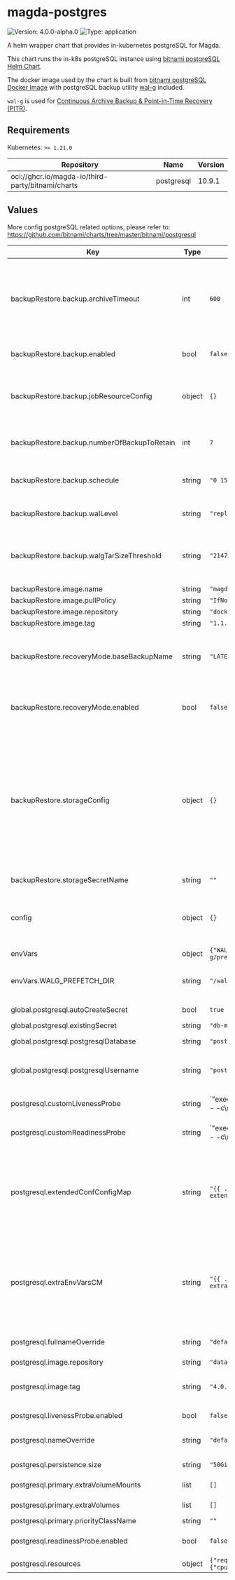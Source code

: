 # magda-postgres

![Version: 4.0.0-alpha.0](https://img.shields.io/badge/Version-4.0.0--alpha.0-informational?style=flat-square) ![Type: application](https://img.shields.io/badge/Type-application-informational?style=flat-square)

A helm wrapper chart that provides in-kubernetes postgreSQL for Magda.

This chart runs the in-k8s postgreSQL instance using [bitnami postgreSQL Helm Chart](https://github.com/bitnami/charts/tree/master/bitnami/postgresql).

The docker image used by the chart is built from [bitnami postgreSQL Docker Image](https://github.com/bitnami/bitnami-docker-postgresql) with postgreSQL backup utility [wal-g](https://github.com/wal-g/wal-g) included.

`wal-g` is used for [Continuous Archive Backup & Point-in-Time Recovery (PITR)](https://www.postgresql.org/docs/13/continuous-archiving.html).

## Requirements

Kubernetes: `>= 1.21.0`

| Repository | Name | Version |
|------------|------|---------|
| oci://ghcr.io/magda-io/third-party/bitnami/charts | postgresql | 10.9.1 |

## Values

More config postgreSQL related options, please refer to: https://github.com/bitnami/charts/tree/master/bitnami/postgresql

| Key | Type | Default | Description |
|-----|------|---------|-------------|
| backupRestore.backup.archiveTimeout | int | `600` | archive timeout setting. See: https://www.postgresql.org/docs/13/runtime-config-wal.html#GUC-ARCHIVE-TIMEOUT This setting guarantees there would be at least one WAL segment file generated (Thus, avaiable for backup) within the time frame. Lower this value will bloat your archive storage but will reduce the max. time window of data loss when you need to recover from the WAL achieve backup. Default value is 600 seconds (10 mins) |
| backupRestore.backup.enabled | bool | `false` | whether backup feature should be turn on. The change of this field (and all other fields in backupRestore section) will take effect after restart the database pod. |
| backupRestore.backup.jobResourceConfig | object | `{}` | resource config for the pod container that runs backup jobs. e.g.: <br/> jobResourceConfig: <br/> &nbsp;&nbsp;requests: <br/> &nbsp;&nbsp;&nbsp;&nbsp;memory: "64Mi" <br/> &nbsp;&nbsp;&nbsp;&nbsp;cpu: "250m" <br/> |
| backupRestore.backup.numberOfBackupToRetain | int | `7` | old backup will be removed every time when a new backup has been created. the backup removal is done via [wal-g delete](https://github.com/wal-g/wal-g/blob/master/docs/README.md#delete) This option specify the number of most recent backups to retain during the backup removal |
| backupRestore.backup.schedule | string | `"0 15 * * 6"` | schedule (in Cron Syntax) to perform [base backup](https://www.postgresql.org/docs/current/continuous-archiving.html). default to every Saturday 15:00PM UTC time (Sydney Time 1:00AM Sunday). The base backup is produced using [wal-g](https://github.com/wal-g/wal-g) via [base backup protocol](https://www.postgresql.org/docs/current/app-pgbasebackup.html) remotely. |
| backupRestore.backup.walLevel | string | `"replica"` | See: https://www.postgresql.org/docs/13/runtime-config-wal.html#GUC-WAL-LEVEL You shouldn't change this option unless for special reason. |
| backupRestore.backup.walgTarSizeThreshold | string | `"21474836480"` | To configure the size of one backup bundle (in bytes). See info of WALG_TAR_SIZE_THRESHOLD config option on [this page](https://github.com/wal-g/wal-g/blob/master/docs/PostgreSQL.md) Due to [this issue](https://github.com/wal-g/wal-g/issues/1106), we set default value to 21474836480 (20G) to avoid oversize issue. Users can set this setting to a bigger value if needs to create backup with bigger tablespace. |
| backupRestore.image.name | string | `"magda-wal-g"` | wal-g docker image name |
| backupRestore.image.pullPolicy | string | `"IfNotPresent"` | wal-g docker image pull policy |
| backupRestore.image.repository | string | `"docker.io/data61"` | wal-g docker image repo |
| backupRestore.image.tag | string | `"1.1.0"` | wal-g docker image tag |
| backupRestore.recoveryMode.baseBackupName | string | `"LATEST"` | the name of the base backup that will be used for restoring database.  By default, the latest base backup will be used.  If the latest base backup doesn't, you might want to list all available base backups in the target storage and pick an alternative base backup. e.g. "base_000000020000000000000052". |
| backupRestore.recoveryMode.enabled | bool | `false` | Whether run the DB in the receovery mode. When correct config is in place, recovery script will run (using [wal-g](https://github.com/wal-g/wal-g)) to restore DB using previous backup. The change of this field (and all other fields in backupRestore section) will take effect after restart the database pod. |
| backupRestore.storageConfig | object | `{}` | Storage config for backup & restore. All supported storage and available storage config options can be found from [here](https://github.com/wal-g/wal-g/blob/master/docs/STORAGES.md). e.g.  ```  storageConfig:   WALG_S3_PREFIX: "s3://bucket/path/to/folder" ``` Secrets (e.g. `AWS_SECRET_ACCESS_KEY`) can be either set here or set in a manually created secret. When use secret to storage secret, it's required to: <ul> <li>Set `.Values.backupRestore.storageSecretName` to the name of the secret contains all secret values for your storage option.</li> <li>   Mount the secret in a volume for DB pod (mount to path `/etc/wal-g.d/env`) by add an additional entry to `.Values.postgresql.primary.extraVolumes` & `.Values.postgresql.primary.extraVolumeMounts`.  </li> </ul> |
| backupRestore.storageSecretName | string | `""` | For usage of this config option. Please see description of field `storageConfig`. |
| config | object | `{}` | any postgreSQL config options here have highest priority and will override any existing config option values. Be sure you understand the impact of any values set as they might override the values required for other helm chart options. More details please see here: extended-config-configmap.yaml template |
| envVars | object | `{"WALG_PREFETCH_DIR":"/wal-g/prefetch"}` | any extra env vars that will be avialable in DB pod. |
| envVars.WALG_PREFETCH_DIR | string | `"/wal-g/prefetch"` | we move wal-g prefetch location outside PGDATA to avoid pg_rewind issue in postgresql 13. See: https://github.com/wal-g/wal-g/blob/master/docs/PostgreSQL.md |
| global.postgresql.autoCreateSecret | bool | `true` | Whether auto create password secret. More see `magda-core` chart document |
| global.postgresql.existingSecret | string | `"db-main-account-secret"` | see `magda-core` chart document |
| global.postgresql.postgresqlDatabase | string | `"postgres"` | Default database name to be created. At the moment, its value must be `postgres`. |
| global.postgresql.postgresqlUsername | string | `"postgres"` | PostgreSQL username The created user will have superuser privileges if username is postgres For in k8s PostgreSQL, we should use `postgres` so it has privileges for DB schema migrators to run |
| postgresql.customLivenessProbe | string | `"exec:\n  command:\n    - /bin/sh\n    - -c\n    - |\n      if [ -f /wal-g/base-backup.fetching ]\n      then \n      exit 0\n      fi\n    {{- if (include \"postgresql.database\" .) }}\n      exec pg_isready -U {{ include \"postgresql.username\" . | quote }} -d \"dbname={{ include \"postgresql.database\" . }} {{- if and .Values.tls.enabled .Values.tls.certCAFilename }} sslcert={{ include \"postgresql.tlsCert\" . }} sslkey={{ include \"postgresql.tlsCertKey\" . }}{{- end }}\" -h 127.0.0.1 -p {{ template \"postgresql.port\" . }}\n    {{- else }}\n      exec pg_isready -U {{ include \"postgresql.username\" . | quote }} {{- if and .Values.tls.enabled .Values.tls.certCAFilename }} -d \"sslcert={{ include \"postgresql.tlsCert\" . }} sslkey={{ include \"postgresql.tlsCertKey\" . }}\"{{- end }} -h 127.0.0.1 -p {{ template \"postgresql.port\" . }}\n    {{- end }}\ninitialDelaySeconds: {{ .Values.livenessProbe.initialDelaySeconds }}\nperiodSeconds: {{ .Values.livenessProbe.periodSeconds }}\ntimeoutSeconds: {{ .Values.livenessProbe.timeoutSeconds }}\nsuccessThreshold: {{ .Values.livenessProbe.successThreshold }}\nfailureThreshold: {{ .Values.livenessProbe.failureThreshold }}\n"` | Custom Liveness Probe for postgresql. when in recovery mode, only check whether `$PGDATA/recovery.signal` exists. |
| postgresql.customReadinessProbe | string | `"exec:\n  command:\n    - /bin/sh\n    - -c\n    - -e\n    - |\n      if [ -f /wal-g/base-backup.fetching ]\n      then \n      exit 0\n      fi\n    {{- if (include \"postgresql.database\" .) }}\n      exec pg_isready -U {{ include \"postgresql.username\" . | quote }} -d \"dbname={{ include \"postgresql.database\" . }} {{- if .Values.tls.enabled }} sslcert={{ include \"postgresql.tlsCert\" . }} sslkey={{ include \"postgresql.tlsCertKey\" . }}{{- end }}\" -h 127.0.0.1 -p {{ template \"postgresql.port\" . }}\n    {{- else }}\n      exec pg_isready -U {{ include \"postgresql.username\" . | quote }} {{- if .Values.tls.enabled }} -d \"sslcert={{ include \"postgresql.tlsCert\" . }} sslkey={{ include \"postgresql.tlsCertKey\" . }}\"{{- end }} -h 127.0.0.1 -p {{ template \"postgresql.port\" . }}\n    {{- end }}\n    {{- if contains \"bitnami/\" .Values.image.repository }}\n      [ -f /opt/bitnami/postgresql/tmp/.initialized ] || [ -f /bitnami/postgresql/.initialized ]\n    {{- end }}\ninitialDelaySeconds: {{ .Values.readinessProbe.initialDelaySeconds }}\nperiodSeconds: {{ .Values.readinessProbe.periodSeconds }}\ntimeoutSeconds: {{ .Values.readinessProbe.timeoutSeconds }}\nsuccessThreshold: {{ .Values.readinessProbe.successThreshold }}\nfailureThreshold: {{ .Values.readinessProbe.failureThreshold }}\n"` | Custom Readiness Probe for postgresql. when in recovery mode, only check whether `$PGDATA/recovery.signal` exists. |
| postgresql.extendedConfConfigMap | string | `"{{ .Values.fullnameOverride }}-extended-config"` | the name of config map contains entended postgresql config options. You should not change this value as this configMap is auto-generated. If you want to override the postgresql conf option, you should add options to `.Values.config` field of `magda-postgres` chart. Please note: For this field, you can use template string e.g. "{{ .Values.fullnameOverride }}" to reference any values passed to subchat `postgresql`. See more: https://helm.sh/docs/howto/charts_tips_and_tricks/#using-the-tpl-function |
| postgresql.extraEnvVarsCM | string | `"{{ .Values.fullnameOverride }}-extra-env-vars"` | the name of config map contains extra env vars for postgresql pod. You should not change this value as this configMap is auto-generated. If you want to add extra env vars, you should add vars to `.Values.envVars` field of `magda-postgres` chart. Please note: For this field, you can use template string e.g. "{{ .Values.fullnameOverride }}" to reference any values passed to subchat `postgresql`. See more: https://helm.sh/docs/howto/charts_tips_and_tricks/#using-the-tpl-function |
| postgresql.fullnameOverride | string | `"default-db-postgresql"` | Set `fullnameOverride` & `nameOverride` to fixed value so it's easier to manage the naming pattern. And point k8s service to DB instance. |
| postgresql.image.repository | string | `"data61/magda-postgres"` |  |
| postgresql.image.tag | string | `"4.0.0-alpha.0"` | the default docker image tag/version used by the postgresql chart.  When dump the magda version using `yarn set-version` (at magda repo root), this default version will be auto-replaced with the new chart version number. |
| postgresql.livenessProbe.enabled | bool | `false` | `customLivenessProbe` will only be used when `enabled`=`false` Otherwise, default livenessProbe will be used. |
| postgresql.nameOverride | string | `"default-db-postgresql"` | Set `fullnameOverride` & `nameOverride` to fixed value so it's easier to manage the naming pattern. And point k8s service to DB instance. |
| postgresql.persistence.size | string | `"50Gi"` | set the persistence volume size of the postgresql statefulset |
| postgresql.primary.extraVolumeMounts | list | `[]` | extra volume mount can be set here.  e.g. mount backup storage config secret and map as files in /etc/wal-g.d/env |
| postgresql.primary.extraVolumes | list | `[]` | extra volumes can be set here.  e.g. map backup storage config secret as files in /etc/wal-g.d/env |
| postgresql.primary.priorityClassName | string | `""` |  |
| postgresql.readinessProbe.enabled | bool | `false` | `customReadinessProbe` will only be used when `enabled`=`false` Otherwise, default livenessProbe will be used. |
| postgresql.resources | object | `{"requests":{"cpu":"200m","memory":"500Mi"}}` | Set the resource config for the postgresql container |


